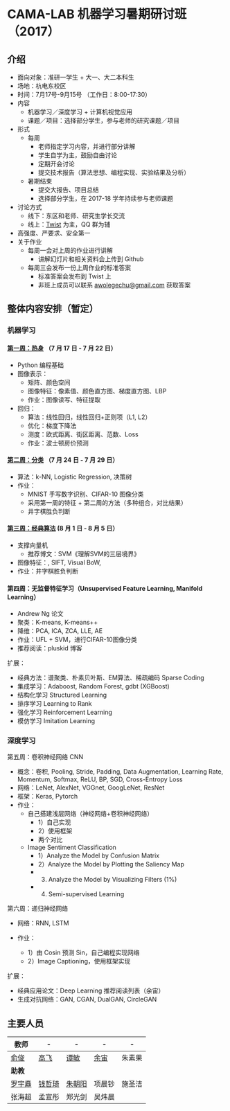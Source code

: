 # CAMA-LAB 机器学习暑期研讨班（2017）
## 介绍
- 面向对象：准研一学生 + 大一、大二本科生
- 场地：杭电东校区
- 时间：7月17号-9月15号 （工作日：8:00-17:30）
- 内容
    - 机器学习／深度学习 + 计算机视觉应用
    - 课题／项目：选择部分学生，参与老师的研究课题／项目 
- 形式
    - 每周
        - 老师指定学习内容，并进行部分讲解
        - 学生自学为主，鼓励自由讨论
        - 定期开会讨论
        - 提交技术报告（算法思想、编程实现、实验结果及分析）
    - 暑期结束
        - 提交大报告、项目总结
        - 选择部分学生，在 2017-18 学年持续参与老师课题
- 讨论方式
    - 线下：东区和老师、研究生学长交流
    - 线上：[Twist](https://twistapp.com/a/17892/) 为主，QQ 群为辅
- 高强度、严要求、安全第一
- 关于作业
    - 每周一会对上周的作业进行讲解
        - 讲解幻灯片和相关资料会上传到 Github
    - 每周三会发布一份上周作业的标准答案
        - 标准答案会发布到 Twist 上
        - 非班上成员可以联系 awolegechu@gmail.com 获取答案

## 整体内容安排（暂定）
### 机器学习
#### [第一周：热身](Week_1/README.md) （7 月 17 日 - 7 月 22 日）
- Python 编程基础
- 图像表示：
  - 矩阵、颜色空间
  - 图像特征：像素值、颜色直方图、梯度直方图、LBP
  - 作业：图像读写、特征提取
- 回归：
  - 算法：线性回归，线性回归+正则项（L1, L2）
  - 优化：梯度下降法
  - 测度：欧式距离、街区距离、范数、Loss
  - 作业：波士顿房价预测

#### [第二周：分类](Week_2/README.md) （7 月 24 日 - 7 月 29 日）
- 算法：k-NN, Logistic Regression, 决策树
- 作业：
    - MNIST 手写数字识别、CIFAR-10 图像分类
    - 采用第一周的特征 + 第二周的方法（多种组合，对比结果）
    - 井字棋胜负判断

#### [第三周：经典算法](Week_3/README.md) (8 月 1 日 - 8 月 5 日）
- 支撑向量机 
    - 推荐博文：SVM《理解SVM的三层境界》
- 图像特征：, SIFT, Visual BoW,
- 作业：井字棋胜负判断

#### 第四周：无监督特征学习（Unsupervised Feature Learning, Manifold Learning）
- Andrew Ng 论文
- 聚类：K-means, K-means++
- 降维：PCA, ICA, ZCA, LLE, AE
- 作业：UFL + SVM，进行CIFAR-10图像分类
- 推荐阅读：pluskid 博客

扩展：

- 经典方法：谱聚类、朴素贝叶斯、EM算法、稀疏编码 Sparse Coding
- 集成学习：Adaboost, Random Forest, gdbt (XGBoost)
- 结构化学习 Structured Learning
- 排序学习 Learning to Rank
- 强化学习 Reinforcement Learning
- 模仿学习 Imitation Learning

### 深度学习

第五周：卷积神经网络 CNN

- 概念：卷积, Pooling, Stride, Padding, Data Augmentation, Learning Rate, Momentum, Softmax, ReLU, BP, SGD, Cross-Entropy Loss
- 网络：LeNet, AlexNet, VGGnet, GoogLeNet, ResNet
- 框架：Keras, Pytorch
- 作业：
  - 自己搭建浅层网络（神经网络+卷积神经网络）
    - 1）自己实现
    - 2）使用框架
    - 两个对比
  - Image Sentiment Classification 
    - 1）Analyze the Model by Confusion Matrix
    - 2）Analyze the Model by Plotting the Saliency Map
    - 3) Analyze the Model by Visualizing Filters (1%)
    - 4) Semi-supervised Learning

第六周：递归神经网络

- 网络：RNN, LSTM

- 作业：
    - 1）由 Cosin 预测 Sin，自己编程实现网络
    - 2）Image Captioning，使用框架实现

扩展：
- 经典应用论文：Deep Learning 推荐阅读列表（余宙）
- 生成对抗网络：GAN, CGAN, DualGAN, CircleGAN

## 主要人员

 **教师** | - | - | - |  -
--- | --- | --- | --- | ---
 [俞俊](http://camalab.hdu.edu.cn/people/jun_yu/index.html) | [高飞](http://camalab.hdu.edu.cn/people/fei_gao/index.html) | [谭敏](http://camalab.hdu.edu.cn/people/min_tan/index.html) | [余宙](http://camalab.hdu.edu.cn/people/zhou_yu/index.html)  | 朱素果 
 **助教** |  |  |  |  |  
 [罗宇矗](http://www.luoyuchu.com/) | [钱哲琦](https://qzqtechmonster.github.io/) | [朱朝阳](http://chaoyangzhu.com/) | 项晨钞 | 施圣洁 
 张海超 | 孟宣彤 | 郑光剑 | 吴炜晨 |  




